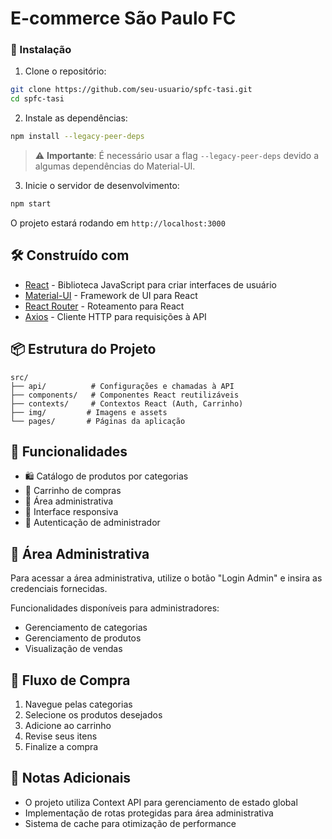 # E-commerce São Paulo FC

### 🔧 Instalação

1. Clone o repositório:
```bash
git clone https://github.com/seu-usuario/spfc-tasi.git
cd spfc-tasi
```

2. Instale as dependências:
```bash
npm install --legacy-peer-deps
```

> ⚠️ **Importante**: É necessário usar a flag `--legacy-peer-deps` devido a algumas dependências do Material-UI.

3. Inicie o servidor de desenvolvimento:
```bash
npm start
```

O projeto estará rodando em `http://localhost:3000`

## 🛠️ Construído com

* [React](https://reactjs.org/) - Biblioteca JavaScript para criar interfaces de usuário
* [Material-UI](https://mui.com/) - Framework de UI para React
* [React Router](https://reactrouter.com/) - Roteamento para React
* [Axios](https://axios-http.com/) - Cliente HTTP para requisições à API

## 📦 Estrutura do Projeto

```
src/
├── api/          # Configurações e chamadas à API
├── components/   # Componentes React reutilizáveis
├── contexts/     # Contextos React (Auth, Carrinho)
├── img/         # Imagens e assets
└── pages/       # Páginas da aplicação
```

## 🌟 Funcionalidades

* 🛍️ Catálogo de produtos por categorias
* 🛒 Carrinho de compras
* 👤 Área administrativa
* 📱 Interface responsiva
* 🔐 Autenticação de administrador

## 👥 Área Administrativa

Para acessar a área administrativa, utilize o botão "Login Admin" e insira as credenciais fornecidas.

Funcionalidades disponíveis para administradores:
* Gerenciamento de categorias
* Gerenciamento de produtos
* Visualização de vendas

## 🔄 Fluxo de Compra

1. Navegue pelas categorias
2. Selecione os produtos desejados
3. Adicione ao carrinho
4. Revise seus itens
5. Finalize a compra

## 📝 Notas Adicionais

* O projeto utiliza Context API para gerenciamento de estado global
* Implementação de rotas protegidas para área administrativa
* Sistema de cache para otimização de performance

